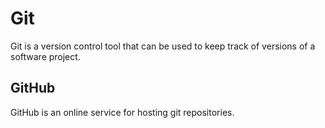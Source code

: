 # Git

Git is a version control tool that can be used to keep track of versions of a software project.

## GitHub

GitHub is an online service for hosting git repositories.

